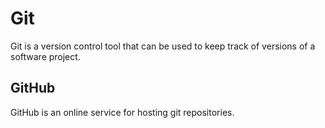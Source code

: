 # Git

Git is a version control tool that can be used to keep track of versions of a software project.

## GitHub

GitHub is an online service for hosting git repositories.

